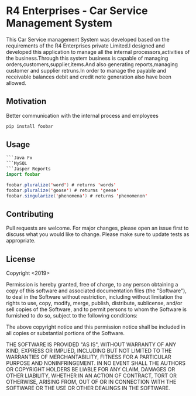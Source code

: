 # R4 Enterprises - Car Service Management System

This Car Service management System was developed based on the requirements of the R4 Enterprises private Limited.I designed and developed this application to manage all the internal processors,activities of the business.Through this system business is capable of managing orders,customers,supplier,items.And also generating reports,managing customer and supplier retruns.In order to manage the payable and receivable balances debit and credit note generation also have been allowed.

## Motivation

Better communication with the internal process and employees

```bash
pip install foobar
```

## Usage

```Java
```Java Fx
```MySQL
```Jasper Reports
import foobar

foobar.pluralize('word') # returns 'words'
foobar.pluralize('goose') # returns 'geese'
foobar.singularize('phenomena') # returns 'phenomenon'
```

## Contributing
Pull requests are welcome. For major changes, please open an issue first to discuss what you would like to change.
Please make sure to update tests as appropriate.

## License
Copyright <2019> <ShanilMiranda>

Permission is hereby granted, free of charge, to any person obtaining a copy of this software and associated documentation files (the "Software"), to deal in the Software without restriction, including without limitation the rights to use, copy, modify, merge, publish, distribute, sublicense, and/or sell copies of the Software, and to permit persons to whom the Software is furnished to do so, subject to the following conditions:

The above copyright notice and this permission notice shall be included in all copies or substantial portions of the Software.

THE SOFTWARE IS PROVIDED "AS IS", WITHOUT WARRANTY OF ANY KIND, EXPRESS OR IMPLIED, INCLUDING BUT NOT LIMITED TO THE WARRANTIES OF MERCHANTABILITY, FITNESS FOR A PARTICULAR PURPOSE AND NONINFRINGEMENT. IN NO EVENT SHALL THE AUTHORS OR COPYRIGHT HOLDERS BE LIABLE FOR ANY CLAIM, DAMAGES OR OTHER LIABILITY, WHETHER IN AN ACTION OF CONTRACT, TORT OR OTHERWISE, ARISING FROM, OUT OF OR IN CONNECTION WITH THE SOFTWARE OR THE USE OR OTHER DEALINGS IN THE SOFTWARE.


